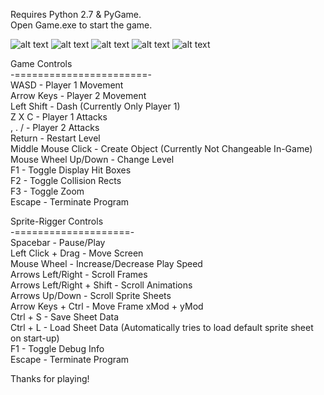 Requires Python 2.7 & PyGame.  
Open Game.exe to start the game.  

![alt text](https://github.com/rstotler/gifs/blob/main/Platformer-Combat1.gif)
![alt text](https://github.com/rstotler/gifs/blob/main/Platformer-Ramps.gif)
![alt text](https://github.com/rstotler/gifs/blob/main/Platformer-Steps.gif)
![alt text](https://github.com/rstotler/gifs/blob/main/Platformer-MoveableObjects.gif)
![alt text](https://github.com/rstotler/gifs/blob/main/Platformer-CircleCollision.gif)
  
Game Controls  
-=======================-  
WASD - Player 1 Movement  
Arrow Keys - Player 2 Movement  
Left Shift - Dash (Currently Only Player 1)  
Z X C - Player 1 Attacks  
, . / - Player 2 Attacks  
Return - Restart Level  
Middle Mouse Click - Create Object (Currently Not Changeable In-Game)  
Mouse Wheel Up/Down - Change Level  
F1 - Toggle Display Hit Boxes  
F2 - Toggle Collision Rects  
F3 - Toggle Zoom  
Escape - Terminate Program  
  
  
Sprite-Rigger Controls  
-====================-  
Spacebar - Pause/Play  
Left Click + Drag - Move Screen  
Mouse Wheel - Increase/Decrease Play Speed  
Arrows Left/Right - Scroll Frames  
Arrows Left/Right + Shift - Scroll Animations  
Arrows Up/Down - Scroll Sprite Sheets  
Arrow Keys + Ctrl - Move Frame xMod + yMod  
Ctrl + S - Save Sheet Data  
Ctrl + L - Load Sheet Data (Automatically tries to load default sprite sheet on start-up)  
F1 - Toggle Debug Info  
Escape - Terminate Program  
  
Thanks for playing!  
